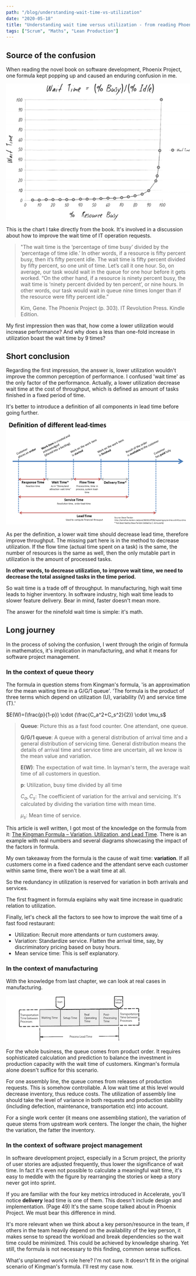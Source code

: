 ```yaml
---
path: "/blog/understanding-wait-time-vs-utilization"
date: "2020-05-18"
title: "Understanding wait time versus utilization - from reading Phoenix Project"
tags: ["Scrum", "Maths", "Lean Production"]
---
```


## Source of the confusion

When reading the novel book on software development, Phoenix Project, one formula kept popping up and caused an enduring confusion in me.

![Chart relating wait time and utilization](understanding-wait-time-vs-utilization/wait-time-busy-idle-phoenix.png)

This is the chart I take directly from the book. It's involved in a discussion about how to improve the wait time of IT operation requests.

> "The wait time is the ‘percentage of time busy’ divided by the ‘percentage of time idle.’ In other words, if a resource is fifty percent busy, then it’s fifty percent idle. The wait time is fifty percent divided by fifty percent, so one unit of time. Let’s call it one hour. So, on average, our task would wait in the queue for one hour before it gets worked. “On the other hand, if a resource is ninety percent busy, the wait time is ‘ninety percent divided by ten percent’, or nine hours. In other words, our task would wait in queue nine times longer than if the resource were fifty percent idle.”
>
>Kim, Gene. The Phoenix Project (p. 303). IT Revolution Press. Kindle Edition.

My first impression then was that, how come a lower utilization would increase performance? And why does a less than one-fold increase in utilization boast the wait time by 9 times?

## Short conclusion

Regarding the first impression, the answer is, lower utilization wouldn't improve the common perception of performance. I confused 'wait time' as the only factor of the performance. Actually, a lower utilization decrease wait time at the cost of throughput, which is defined as amount of tasks finished in a fixed period of time.

It's better to introduce a definition of all components in lead time before going further.

![Lead Time Composition](understanding-wait-time-vs-utilization/definition-of-lead-times.png)

As per the definition, a lower wait time should decrease lead time, therefore improve throughput. The missing part here is in the method to decrease utilization. If the flow time (actual time spent on a task) is the same, the number of resources is the same as well, then the only mutable part in utilization is the amount of processed tasks.

**In other words, to decrease utilization, to improve wait time, we need to decrease the total assigned tasks in the time period.**

So wait time is a trade off of throughput. In manufacturing, high wait time leads to higher inventory. In software industry, high wait time leads to slower feature delivery. Bear in mind, faster doesn't mean more.

The answer for the ninefold wait time is simple: it's math.

## Long journey

In the process of solving the confusion, I went through the origin of formula in mathematics, it's implication in manufacturing, and what it means for software project management.

### In the context of queue theory

The formula in question stems from Kingman's formula, 'is an approximation for the mean waiting time in a G/G/1 queue'. 'The formula is the product of three terms which depend on utilization (U), variability (V) and service time (T).'

$E(W)=(\frac{p}{1-p}) \cdot (\frac{C_a^2+C_s^2}{2}) \cdot \mu_s$

> **Queue**: Picture this as a fast food counter. One attendant, one queue.
>
> **G/G/1 queue**: A queue with a general distribution of arrival time and a general distribution of servicing time. General distribution means the details of arrival time and service time are uncertain, all we know is the mean value and variation.
>
> **E(W)**: The expectation of wait time. In layman's term, the average wait time of all customers in question.
>
> **p**: Utilization, busy time divided by all time
>
> $C_a,C_s$: The coefficient of variation for the arrival and servicing. It's calculated by dividing the variation time with mean time.
>
> $\mu_s$: Mean time of service.

This article is well written, I got most of the knowledge on the formula from it: [The Kingman Formula – Variation, Utilization, and Lead Time](https://www.allaboutlean.com/kingman-formula). There is an example with real numbers and several diagrams showcasing the impact of the factors in formula.

My own takeaway from the formula is the cause of wait time: **variation**. If all customers come in a fixed cadence and the attendant serve each customer within same time, there won't be a wait time at all.

So the redundancy in utilization is reserved for variation in both arrivals and services.

The first fragment in formula explains why wait time increase in quadratic relation to utilization.

Finally, let's check all the factors to see how to improve the wait time of a fast food restaurant:

- Utilization: Recruit more attendants or turn customers away.
- Variation: Standardize service. Flatten the arrival time, say, by discriminatory pricing based on busy hours.
- Mean service time: This is self explanatory.

### In the context of manufacturing

With the knowledge from last chapter, we can look at real cases in manufacturing.

![Lead time in manufacturing](understanding-wait-time-vs-utilization/lead-time-in-manufacturing.png)

For the whole business, the queue comes from product order. It requires sophisticated calculation and prediction to balance the investment in production capacity with the wait time of customers. Kingman's formula alone doesn't suffice for this scenario.

For one assembly line, the queue comes from releases of production requests. This is somehow controllable. A low wait time at this level would decrease inventory, thus reduce costs. The utilization of assembly line should take the level of variance in both requests and production stability (including defection, maintenance, transportation etc) into account.

For a single work center (it means one assembling station), the variation of queue stems from upstream work centers. The longer the chain, the higher the variation, the fatter the inventory.

### In the context of software project management

In software development project, especially in a Scrum project, the priority of user stories are adjusted frequently, thus lower the significance of wait time. In fact it's even not possible to calculate a meaningful wait time, it's easy to meddle with the figure by rearranging the stories or keep a story never got into sprint.

If you are familiar with the four key metrics introduced in Accelerate, you'll notice **delivery** lead time is one of them. This doesn't include design and implementation. (Page 49) It's the same scope talked about in Phoenix Project. We must bear this difference in mind.

It's more relevant when we think about a key person/resource in the team, if others in the team heavily depend on the availability of the key person, it makes sense to spread the workload and break dependencies so the wait time could be minimized. This could be achieved by knowledge sharing. Yet still, the formula is not necessary to this finding, common sense suffices.

What's unplanned work's role here? I'm not sure. It doesn't fit in the original scenario of Kingman's formula. I'll rest my case now.
